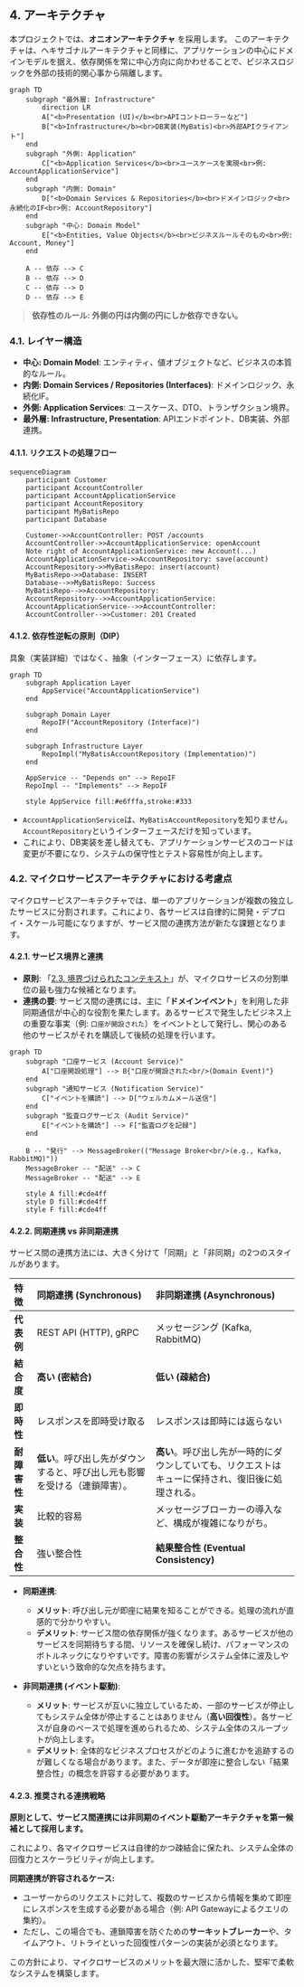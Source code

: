 ## 4. アーキテクチャ

本プロジェクトでは、**オニオンアーキテクチャ** を採用します。
このアーキテクチャは、ヘキサゴナルアーキテクチャと同様に、アプリケーションの中心にドメインモデルを据え、依存関係を常に中心方向に向かわせることで、ビジネスロジックを外部の技術的関心事から隔離します。

```mermaid
graph TD
    subgraph "最外層: Infrastructure"
        direction LR
        A["<b>Presentation (UI)</b><br>APIコントローラーなど"]
        B["<b>Infrastructure</b><br>DB実装(MyBatis)<br>外部APIクライアント"]
    end
    subgraph "外側: Application"
        C["<b>Application Services</b><br>ユースケースを実現<br>例: AccountApplicationService"]
    end
    subgraph "内側: Domain"
        D["<b>Domain Services & Repositories</b><br>ドメインロジック<br>永続化のIF<br>例: AccountRepository"]
    end
    subgraph "中心: Domain Model"
        E["<b>Entities, Value Objects</b><br>ビジネスルールそのもの<br>例: Account, Money"]
    end

    A -- 依存 --> C
    B -- 依存 --> D
    C -- 依存 --> D
    D -- 依存 --> E
```
> **依存性のルール: 外側の円は内側の円にしか依存できない。**

### 4.1. レイヤー構造

- **中心: Domain Model**: エンティティ、値オブジェクトなど、ビジネスの本質的なルール。
- **内側: Domain Services / Repositories (Interfaces)**: ドメインロジック、永続化IF。
- **外側: Application Services**: ユースケース、DTO、トランザクション境界。
- **最外層: Infrastructure, Presentation**: APIエンドポイント、DB実装、外部連携。

#### 4.1.1. リクエストの処理フロー

```mermaid
sequenceDiagram
    participant Customer
    participant AccountController
    participant AccountApplicationService
    participant AccountRepository
    participant MyBatisRepo
    participant Database

    Customer->>AccountController: POST /accounts
    AccountController->>AccountApplicationService: openAccount
    Note right of AccountApplicationService: new Account(...)
    AccountApplicationService->>AccountRepository: save(account)
    AccountRepository->>MyBatisRepo: insert(account)
    MyBatisRepo->>Database: INSERT
    Database-->>MyBatisRepo: Success
    MyBatisRepo-->>AccountRepository: 
    AccountRepository-->>AccountApplicationService: 
    AccountApplicationService-->>AccountController: 
    AccountController-->>Customer: 201 Created
```
  
#### 4.1.2. 依存性逆転の原則（DIP）

具象（実装詳細）ではなく、抽象（インターフェース）に依存します。

```mermaid
graph TD
    subgraph Application Layer
        AppService("AccountApplicationService")
    end

    subgraph Domain Layer
        RepoIF("AccountRepository (Interface)")
    end

    subgraph Infrastructure Layer
        RepoImpl("MyBatisAccountRepository (Implementation)")
    end

    AppService -- "Depends on" --> RepoIF
    RepoImpl -- "Implements" --> RepoIF

    style AppService fill:#e6fffa,stroke:#333
```
- `AccountApplicationService`は、`MyBatisAccountRepository`を知りません。`AccountRepository`というインターフェースだけを知っています。
- これにより、DB実装を差し替えても、アプリケーションサービスのコードは変更が不要になり、システムの保守性とテスト容易性が向上します。

### 4.2. マイクロサービスアーキテクチャにおける考慮点

マイクロサービスアーキテクチャでは、単一のアプリケーションが複数の独立したサービスに分割されます。これにより、各サービスは自律的に開発・デプロイ・スケール可能になりますが、サービス間の連携方法が新たな課題となります。

#### 4.2.1. サービス境界と連携

- **原則**: 「[2.3. 境界づけられたコンテキスト](#23-境界づけられたコンテキスト)」が、マイクロサービスの分割単位の最も強力な候補となります。
- **連携の要**: サービス間の連携には、主に「**ドメインイベント**」を利用した非同期通信が中心的な役割を果たします。あるサービスで発生したビジネス上の重要な事実（例: `口座が開設された`）をイベントとして発行し、関心のある他のサービスがそれを購読して後続の処理を行います。

```mermaid
graph TD
    subgraph "口座サービス (Account Service)"
        A["口座開設処理"] --> B{"口座が開設された<br/>(Domain Event)"}
    end
    subgraph "通知サービス (Notification Service)"
        C["イベントを購読"] --> D["ウェルカムメール送信"]
    end
    subgraph "監査ログサービス (Audit Service)"
        E["イベントを購読"] --> F["監査ログを記録"]
    end

    B -- "発行" --> MessageBroker(("Message Broker<br/>(e.g., Kafka, RabbitMQ)"))
    MessageBroker -- "配送" --> C
    MessageBroker -- "配送" --> E

    style A fill:#cde4ff
    style D fill:#cde4ff
    style F fill:#cde4ff
```

#### 4.2.2. 同期連携 vs 非同期連携

サービス間の連携方法には、大きく分けて「同期」と「非同期」の2つのスタイルがあります。

| 特徴 | 同期連携 (Synchronous) | 非同期連携 (Asynchronous) |
| :--- | :--- | :--- |
| **代表例** | REST API (HTTP), gRPC | メッセージング (Kafka, RabbitMQ) |
| **結合度** | **高い (密結合)** | **低い (疎結合)** |
| **即時性** | レスポンスを即時受け取る | レスポンスは即時には返らない |
| **耐障害性**| **低い**。呼び出し先がダウンすると、呼び出し元も影響を受ける（連鎖障害）。 | **高い**。呼び出し先が一時的にダウンしていても、リクエストはキューに保持され、復旧後に処理される。 |
| **実装** | 比較的容易 | メッセージブローカーの導入など、構成が複雑になりがち。 |
| **整合性** | 強い整合性 | **結果整合性 (Eventual Consistency)** |

- **同期連携**:
  - **メリット**: 呼び出し元が即座に結果を知ることができる。処理の流れが直感的で分かりやすい。
  - **デメリット**: サービス間の依存関係が強くなります。あるサービスが他のサービスを同期待ちする間、リソースを確保し続け、パフォーマンスのボトルネックになりやすいです。障害の影響がシステム全体に波及しやすいという致命的な欠点を持ちます。

- **非同期連携 (イベント駆動)**:
  - **メリット**: サービスが互いに独立しているため、一部のサービスが停止してもシステム全体が停止することはありません（**高い回復性**）。各サービスが自身のペースで処理を進められるため、システム全体のスループットが向上します。
  - **デメリット**: 全体的なビジネスプロセスがどのように進むかを追跡するのが難しくなる場合があります。また、データが即座に整合しない「結果整合性」の概念を許容する必要があります。

#### 4.2.3. 推奨される連携戦略

**原則として、サービス間連携には非同期のイベント駆動アーキテクチャを第一候補として採用します。**

これにより、各マイクロサービスは自律的かつ疎結合に保たれ、システム全体の回復力とスケーラビリティが向上します。

**同期連携が許容されるケース:**
- ユーザーからのリクエストに対して、複数のサービスから情報を集めて即座にレスポンスを生成する必要がある場合（例: API Gatewayによるクエリの集約）。
- ただし、この場合でも、連鎖障害を防ぐための**サーキットブレーカー**や、タイムアウト、リトライといった回復性パターンの実装が必須となります。

この方針により、マイクロサービスのメリットを最大限に活かした、堅牢で柔軟なシステムを構築します。 